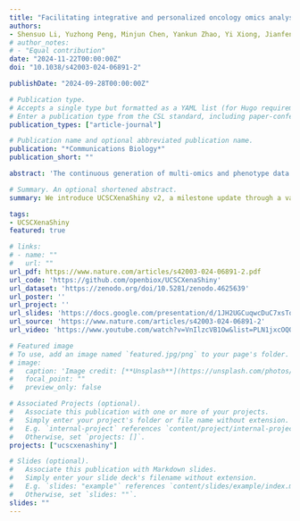 ```yaml
---
title: "Facilitating integrative and personalized oncology omics analysis with UCSCXenaShiny"
authors:
- Shensuo Li, Yuzhong Peng, Minjun Chen, Yankun Zhao, Yi Xiong, Jianfeng Li, Peng Luo, Haitao Wang, Fei Zhao, Qi Zhao, Yanru Cui, Sujun Chen*, Jian-Guo Zhou* & Shixiang Wang*
# author_notes:
# - "Equal contribution"
date: "2024-11-22T00:00:00Z"
doi: "10.1038/s42003-024-06891-2"

publishDate: "2024-09-28T00:00:00Z"

# Publication type.
# Accepts a single type but formatted as a YAML list (for Hugo requirements).
# Enter a publication type from the CSL standard, including paper-conference and article-journal.
publication_types: ["article-journal"]

# Publication name and optional abbreviated publication name.
publication: "*Communications Biology*"
publication_short: ""

abstract: 'The continuous generation of multi-omics and phenotype data is propelling advancements in precision oncology. UCSCXenaShiny was developed as an interactive tool for exploring thousands of cancer datasets available on UCSC Xena. However, its capacity for comprehensive and personalized pan-cancer data analysis is being challenged by the growing demands. Here, we introduce UCSCXenaShiny v2, a milestone update through a variety of improvements. Firstly, by integrating multidimensional data and implementing adaptable sample settings, we create a suite of robust TPC (TCGA, PCAWG, CCLE) analysis pipelines. These pipelines empower users to conduct in-depth analyses of correlation, comparison, and survival in three modes: Individual, Pan-cancer and Batch screen. Additionally, the tool includes download interfaces that enable users to access diverse data and outcomes, several features also facilitate the joint analysis of drug sensitivity and multi-omics of cancer cell lines. UCSCXenaShiny v2 is an open-source R package and a web application, freely accessible at https://github.com/openbiox/UCSCXenaShiny.'

# Summary. An optional shortened abstract.
summary: We introduce UCSCXenaShiny v2, a milestone update through a variety of improvements

tags:
- UCSCXenaShiny
featured: true

# links:
# - name: ""
#   url: ""
url_pdf: https://www.nature.com/articles/s42003-024-06891-2.pdf
url_code: 'https://github.com/openbiox/UCSCXenaShiny'
url_dataset: 'https://zenodo.org/doi/10.5281/zenodo.4625639'
url_poster: ''
url_project: ''
url_slides: 'https://docs.google.com/presentation/d/1JH2UGCuqwcDuC7xsToeJtIPCNOjFQM5Y/'
url_source: 'https://www.nature.com/articles/s42003-024-06891-2'
url_video: 'https://www.youtube.com/watch?v=VnIlzcVB1Ow&list=PLN1jxcOQONG6pH8zvHr-qhI3MMtvluITf'

# Featured image
# To use, add an image named `featured.jpg/png` to your page's folder. 
# image:
#   caption: 'Image credit: [**Unsplash**](https://unsplash.com/photos/jdD8gXaTZsc)'
#   focal_point: ""
#   preview_only: false

# Associated Projects (optional).
#   Associate this publication with one or more of your projects.
#   Simply enter your project's folder or file name without extension.
#   E.g. `internal-project` references `content/project/internal-project/index.md`.
#   Otherwise, set `projects: []`.
projects: ["ucscxenashiny"]

# Slides (optional).
#   Associate this publication with Markdown slides.
#   Simply enter your slide deck's filename without extension.
#   E.g. `slides: "example"` references `content/slides/example/index.md`.
#   Otherwise, set `slides: ""`.
slides: ""
---
```


<!-- {{% callout note %}}
Click the *Cite* button above to demo the feature to enable visitors to import publication metadata into their reference management software.
{{% /callout %}}

{{% callout note %}}
Create your slides in Markdown - click the *Slides* button to check out the example.
{{% /callout %}}

Add the publication's **full text** or **supplementary notes** here. You can use rich formatting such as including [code, math, and images](https://docs.hugoblox.com/content/writing-markdown-latex/). -->
